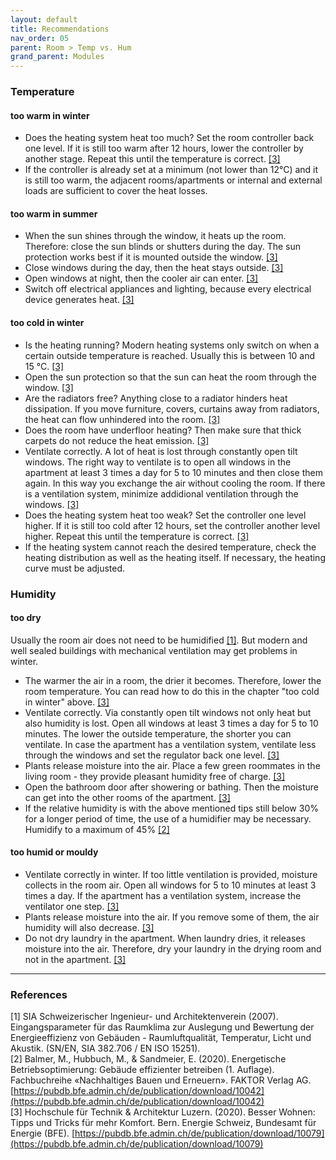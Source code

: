 ```yaml
---
layout: default
title: Recommendations
nav_order: 05
parent: Room > Temp vs. Hum
grand_parent: Modules
---
```


### Temperature
#### too warm in winter
- Does the heating system heat too much? Set the room controller back one level. If it is still too warm after 12 hours, lower the controller by another stage. Repeat this until the temperature is correct. <a href="#recomm_besserwohnen2020">[3]</a>
- If the controller is already set at a minimum (not lower than 12°C) and it is still too warm, the adjacent rooms/apartments or internal and external loads are sufficient to cover the heat losses.

#### too warm in summer
- When the sun shines through the window, it heats up the room. Therefore: close the sun blinds or shutters during the day. The sun protection works best if it is mounted outside the window. <a href="#recomm_besserwohnen2020">[3]</a>
- Close windows during the day, then the heat stays outside. <a href="#recomm_besserwohnen2020">[3]</a>
- Open windows at night, then the cooler air can enter. <a href="#recomm_besserwohnen2020">[3]</a>
- Switch off electrical appliances and lighting, because every electrical device generates heat. <a href="#recomm_besserwohnen2020">[3]</a>

#### too cold in winter
- Is the heating running? Modern heating systems only switch on when a certain outside temperature is reached. Usually this is between 10 and 15 °C. <a href="#recomm_besserwohnen2020">[3]</a>
- Open the sun protection so that the sun can heat the room through the window. <a href="#recomm_besserwohnen2020">[3]</a>
- Are the radiators free? Anything close to a radiator hinders heat dissipation. If you move furniture, covers, curtains away from radiators, the heat can flow unhindered into the room. <a href="#recomm_besserwohnen2020">[3]</a>
- Does the room have underfloor heating? Then make sure that thick carpets do not reduce the heat emission. <a href="#recomm_besserwohnen2020">[3]</a>
- Ventilate correctly. A lot of heat is lost through constantly open tilt windows. The right way to ventilate is to open all windows in the apartment at least 3 times a day for 5 to 10 minutes and then close them again. In this way you exchange the air without cooling the room. If there is a ventilation system, minimize addidional ventilation through the windows. <a href="#recomm_besserwohnen2020">[3]</a>
- Does the heating system heat too weak? Set the controller one level higher. If it is still too cold after 12 hours, set the controller another level higher. Repeat this until the temperature is correct. <a href="#recomm_besserwohnen2020">[3]</a>
- If the heating system cannot reach the desired temperature, check the heating distribution as well as the heating itself. If necessary, the heating curve must be adjusted.

### Humidity
#### too dry
Usually the room air does not need to be humidified <a href="#recomm_sia382_706">[1]</a>. But modern and well sealed buildings with mechanical ventilation may get problems in winter.

- The warmer the air in a room, the drier it becomes. Therefore, lower the room temperature. You can read how to do this in the chapter "too cold in winter" above. <a href="#recomm_besserwohnen2020">[3]</a>
- Ventilate correctly. Via constantly open tilt windows not only heat but also humidity is lost. Open all windows at least 3 times a day for 5 to 10 minutes. The lower the outside temperature, the shorter you can ventilate. In case the apartment has a ventilation system, ventilate less through the windows and set the regulator back one level. <a href="#recomm_besserwohnen2020">[3]</a>
- Plants release moisture into the air. Place a few green roommates in the living room - they provide pleasant humidity free of charge. <a href="#recomm_besserwohnen2020">[3]</a>
- Open the bathroom door after showering or bathing. Then the moisture can get into the other rooms of the apartment. <a href="#recomm_besserwohnen2020">[3]</a>
- If the relative humidity is with the above mentioned tips still below 30% for a longer period of time, the use of a humidifier may be necessary. Humidify to a maximum of 45% <a href="#recomm_balmer2020">[2]</a>

#### too humid or mouldy
- Ventilate correctly in winter. If too little ventilation is provided, moisture collects in the room air. Open all windows for 5 to 10 minutes at least 3 times a day. If the apartment has a ventilation system, increase the ventilator one step. <a href="#recomm_besserwohnen2020">[3]</a>
- Plants release moisture into the air. If you remove some of them, the air humidity will also decrease. <a href="#recomm_besserwohnen2020">[3]</a>
- Do not dry laundry in the apartment. When laundry dries, it releases moisture into the air. Therefore, dry your laundry in the drying room and not in the apartment. <a href="#recomm_besserwohnen2020">[3]</a>

<hr>

### References
<a id="recomm_sia382_706">[1]</a> SIA Schweizerischer Ingenieur- und Architektenverein (2007). Eingangsparameter für das Raumklima zur Auslegung und Bewertung der Energieeffizienz von Gebäuden - Raumluftqualität, Temperatur, Licht und Akustik. (SN/EN, SIA 382.706 / EN ISO 15251).<br>
<a id="recomm_balmer2020">[2]</a> Balmer, M., Hubbuch, M., & Sandmeier, E. (2020). Energetische Betriebsoptimierung: Gebäude effizienter betreiben (1. Auflage). Fachbuchreihe «Nachhaltiges Bauen und Erneuern». FAKTOR Verlag AG. [https://pubdb.bfe.admin.ch/de/publication/download/10042](https://pubdb.bfe.admin.ch/de/publication/download/10042)<br>
<a id="recomm_besserwohnen2020">[3]</a> Hochschule für Technik & Architektur Luzern. (2020). Besser Wohnen: Tipps und Tricks für mehr Komfort. Bern. Energie Schweiz, Bundesamt für Energie (BFE). [https://pubdb.bfe.admin.ch/de/publication/download/10079](https://pubdb.bfe.admin.ch/de/publication/download/10079) <br>


